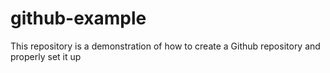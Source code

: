 # github-example
This repository is a demonstration of how to create a Github repository and properly set it up 
